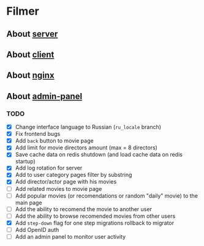 # Filmer

## About [server](./server/README.md)

## About [client](./client/README.md)

## About [nginx](./nginx/README.md)

## About [admin-panel](./admin/README.md)

### TODO

- [x] Change interface language to Russian (`ru_locale` branch)
- [x] Fix frontend bugs
- [x] Add `back` button to movie page
- [x] Add limit for movie directors amount (max = 8 directors)
- [x] Save cache data on redis shutdown (and load cache data on redis startup)
- [x] Add log rotation for server
- [x] Add to user category pages filter by substring
- [x] Add director/actor page with his movies
- [ ] Add related movies to movie page
- [ ] Add popular movies (or recomendations or random "daily" movie) to the main page
- [ ] Add the ability to recomend the movie to another user
- [ ] Add the ability to browse recomended movies from other users
- [x] Add `step-down` flag for one step migrations rollback to migrator
- [ ] Add OpenID auth
- [ ] Add an admin panel to monitor user activity
